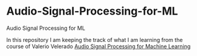 # Audio-Signal-Processing-for-ML
Audio Signal Processing for ML





In this repository I am keeping the track of what I am learning from the course of Valerio Velerado [Audio Signal Processing for Machine Learning](https://www.youtube.com/playlist?list=PL-wATfeyAMNqIee7cH3q1bh4QJFAaeNv0)
